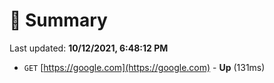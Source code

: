# 📖 Summary
Last updated: **10/12/2021, 6:48:12 PM**

- `GET` [https://google.com](https://google.com) - **Up** (131ms)
